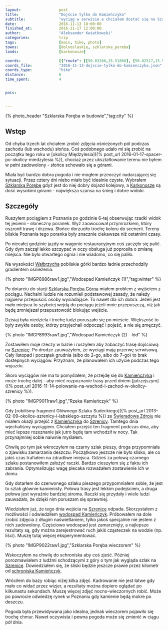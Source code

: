 ```yaml
---
layout:                 post
title:                  "Dojście tylko do Kamieńczyka"
subtitle:               "wyciąg w serwisie a chciałem dostać się na Szrenicę, oblodzona prawie cała trasa"
date:                   2016-11-13 18:00:00
finished_at:            2016-11-17 12:00:00
author:                 "Aleksander Kwiatkowski"
categories:             trip
tags:                   [main, hike, photo]
towns:                  [dolnoslaskie, szklarska_poreba]
lands:                  [karkonosze]

coords:                 [{"route": [[50.83266,15.51860], [50.82517,15.52529], [50.81864,15.51744], [50.81739,15.50310], [50.81872,15.50238], [50.81398,15.49624]], "type": "hike"}]
coords_file:            "2016-11-13-dojscie-tylko-do-kamienczyka.json"
coords_type:            "hike"
distance:               6
time_spent:             4


pois:


---
```


[wiki-szklarska]: https://pl.wikipedia.org/wiki/Szklarska_Por%C4%99ba
[wiki-karkonosze]: https://pl.wikipedia.org/wiki/Karkonosze
[wiki-swieradow]: https://pl.wikipedia.org/wiki/%C5%9Awierad%C3%B3w-Zdr%C3%B3j
[wiki-kamienczyk-wodospad]: https://pl.wikipedia.org/wiki/Kamie%C5%84czyk_(dop%C5%82yw_Kamiennej)
[wiki-walbrzych]: https://pl.wikipedia.org/wiki/Wa%C5%82brzych
[wiki-szklarska-gorna]: https://pl.wikipedia.org/wiki/Szklarska_Por%C4%99ba_G%C3%B3rna
[wiki-szrenica]: https://pl.wikipedia.org/wiki/Szrenica
[wiki-kamienczyk]: https://pl.wikipedia.org/wiki/Schronisko_%E2%80%9EKamie%C5%84czyk%E2%80%9D

{% photo_header "Szklarska Poręba w budowie","tag:city" %}

Wstęp
-----

Od chyba trzech lat chciałem zrobić zdjęcia ośnieżonych pól podczas zachodu
(lub wschodu) słońca. Coś podobnego udało mi się zrobić
na początku tego roku w
[okolicy Międzylesia]({% post_url 2016-01-17-spacer-po-okolicy-miedzylesia %}),
chociaż przez ukształtowanie terenu nie byłem w pełni zadowolony - słońce
schowało się a górami.

Miała być bardzo dobra pogoda i nie mogłem przeoczyć nadarzającej się sytuacji.
Przez cztery dni niebo miało być idealnie czyste. Wybrałem
[Szklarską Porębę][wiki-szklarska] gdyż jest do niej dobry dojazd kolejowy,
a [Karkonosze][wiki-karkonosze] są dość wysokimi górami - największa szansa
na śnieg i dobre widoki.

Szczegóły
---------

Ruszyłem pociągiem z Poznania po godzinie 6-tej obserwując rzadki widok tej
jesienii - słoneczny poranek. Wyż zaowocował przymrozkiem, który oszronił
trawę i drzewa. Słońce dorzuciło trochę koloru do scenerii. Tereny bliskie
Poznania tego poranka były znacznie ciekawsze niż ostatnimi czasy.

Po niecałej godzinie jazdy w wagonie restauracyjnym coś zaczęło się palić. Gdy dym zaczął
lekko szczypać w oczy obsługa już poprosiła o zmianę miejsca. Nie było
otwartego ognia i nie wiadomo, co się paliło.

Na wysokości [Wałbrzycha][wiki-walbrzych] pobliskie górki
bardzo ładnie przechodziły gradientem ośnieżenia.

{% photo "IMGP8986raw1.jpg","Wodospad Kamieńczyk (1)","tag:winter" %}

Po dotarciu do stacji [Szklarska Poręba Górna][wiki-szklarska-gorna]
miałem problem z wyjściem z
pociągu. Nachalni ludzie nie rozumieli podstawowej zasady, że należy najpierw
przepuścić osoby wysiadające. To nawet dla ich dobra. Jeżeli jest mało miejsca to
szybciej wejdą do pociągu jeżeli mnie przepuszczą, niż jak będę zmniejszał przepustowość
blokując wejście.

Dzisiaj była niedziela i trochę ludzi poruszało się po mieście. Większość to
były zwykłe osoby, którzy przyjechali odpocząć i pojeść, a nie się zmęczyć.

{% photo "IMGP8993raw1.jpg","Wodospad Kamieńczyk (2) - lód" %}

Zostawiłem moje rzeczy w bazie i ruszyłem aby zobaczyć trasę dojściową
na [Szrenicę][wiki-szrenica]. Po drodze zauważyłem, że wyciągi mają
przerwę serwisową. Cały listopad i początek grudnia (albo do 2-go, albo do 7-go)
to brak dostepnych wyciągów. Przyznam, że planowałem ich użycie
podczas tego wyjazdu.

Skoro wyciągów nie ma to pomyślałem, że przejdę się do [Kamieńczyka][wiki-kamienczyk]
i może trochę dalej - aby mieć rozpoznanie trasy przed dniem
[jutrzejszym]({% post_url 2016-11-14-polowanie-na-wschod-i-zachod-w-okolicy-szrenicy %}).

{% photo "IMGP9011raw1.jpg","Rzeka Kamieńczyk" %}

Gdy
[robiliśmy fragment Głównego Szlaku Sudeckiego]({% post_url 2013-02-09-okolice-szrenicy-i-labskiego-szczytu %})
ze [Świeradowa Zdroju][wiki-swieradow] nie miałem okazji przejść z
[Kamieńczyka][wiki-kamienczyk] do [Szrenicy][wiki-szrenica].
Tamtego dnia wjechaliśmy wyciągiem. Chciałem przejść ten fragment podczas
dnia, aby mieć lepsze rozeznanie jak jutro będę tam wchodził w nocy.
Tak przynajmniej sobie naiwnie myślałem.

Chwilę po tym jak wkroczyłem na czarny szlak pieszy, droga przypomniała o
zjawisku zamarzania deszczu. Początkowo jeszcze nie było slisko, ale co
jakiś czas trafiałem na zdradliwe miejsca. Gdzieś za połową czarnego szlaku
postanowiłem założyć raczki. Bardzo cieszyłem się z faktu ich zabrania.
Optymalizując wagę plecaka rozważałem zostawienie ich w domu.

Gdy dotarłem do czerwonego szlaku pieszego przypomniałem sobie, że jest
to szlak głównie kamienisty. Połowa trasy jest lekkim podejściem, a druga połowa
jest wyraźnie bardziej stroma. Raczki się przydały i wiele
ludzi zauważało, że dzięki nim poruszam się sprawniej.

Wiedziałem już, że tego dnia wejścia na [Szrenicę][wiki-szrenica] odpada.
Skorzystałem z możliwości i odwiedziłem [wodospad Kamieńczyk][wiki-kamienczyk-wodospad].
Próbowałem na dole zrobić zdjęcia z długim naświetlaniem, tylko
jakoś specjalnie nie jestem z nich zadowolony. Częściowo wodospad jest
zamarznięty, a najlepsze rezultaty są, gdy można zarejestrować ruch
jakiś cząsteczek na wodzie (np. liści). Muszę tutaj więcej eksperymentować.

{% photo "IMGP9022raw1.jpg","Szklarska Poręba wieczorem" %}

Wskoczyłem na chwilę do schroniska aby coś zjeść. Później porozmawiałem z
ludźmi schodzącymi z góry o tym jak wygląda szlak na [Szrenicę][wiki-szrenica].
Dowiedziałem się, że śliski będzie jeszcze prawie przez kilometr
od [schroniska Kamieńczyk][wiki-kamienczyk].

Wróciłem do bazy robiąc niżej kilka zdjęć. Kadrowanie nie jest łatwe gdy mało
co widać przez wizjer, a rezultaty można dopiero oglądać po kilkunastu sekundach.
Muszę więcej zdjęć nocno-wieczornych robić. Może po powrocie odwiedzę rynek w
Poznaniu gdy kamienie będą mokre po deszczu.

Pogoda była przewidywana jako idealna, jednak wieczorem pojawiło się trochę chmur.
Nawet oczywista i pewna pogoda może się zmienić w ciągu pół dnia.
